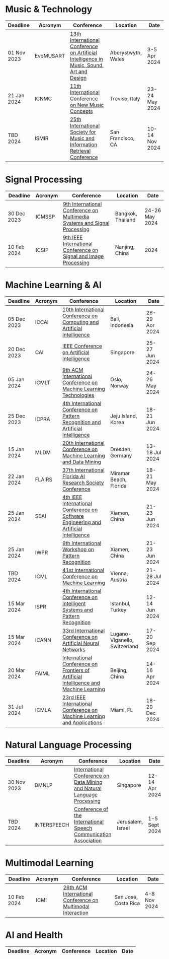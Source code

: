 <!-- https://conferences.smcnetwork.org/ -->


# Music & Technology
| Deadline |  Acronym | Conference | Location | Date |
| --- | --- | --- | --- | --- |
| 01 Nov 2023 | EvoMUSART | [13th International Conference on Artificial Intelligence in Music, Sound, Art and Design](https://www.evostar.org/2024/evomusart/) | Aberystwyth, Wales | 3-5 Apr 2024 |
| 21 Jan 2024 | ICNMC | [11th International Conference on New Music Concepts](https://www.studiomusicatreviso.it/icnmc/icnmc.php) | Treviso, Italy | 23-24 May 2024 |
| TBD 2024 | ISMIR | [25th International Society for Music and Information Retrieval Conference](https://ismir.net/) | San Francisco, CA | 10-14 Nov 2024 |

# Signal Processing    
| Deadline |  Acronym | Conference | Location | Date |
| --- | --- | --- | --- | --- |
| 30 Dec 2023| ICMSSP | [9th International Conference on Multimedia Systems and Signal Processing](http://www.icmssp.org/) | Bangkok, Thailand | 24-26 May 2024 |
| 10 Feb 2024 | ICSIP |[9th IEEE International Conference on Signal and Image Processing](http://www.icsip.org/) | Nanjing, China | 2024 | 12-14 Jul|

# Machine Learning & AI
| Deadline |  Acronym | Conference | Location | Date |
| --- | --- | --- | --- | --- | 
| 05 Dec 2023 | ICCAI | [10th International Conference on Computing and Artificial Intelligence ](http://www.iccai.net/) | Bali, Indonesia | 26-29 Aor 2024 |
| 20 Dec 2023 | CAI | [IEEE Conference on Artificial Intelligence](https://ieeecai.org/2024/) | Singapore | 25-27 Jun 2024 |
| 05 Jan 2024 | ICMLT| [9th ACM International Conference on Machine Learning Technologies](http://www.icmlt.org/) | Oslo, Norway | 24-26 May 2024 |
| 25 Dec 2023 | ICPRA | [4th International Conference on Pattern Recognition and Artificial Intelligence](https://brain.korea.ac.kr/icprai2024/) | Jeju Island, Korea | 18-21 Jun 2024 |
| 15 Jan 2024 | MLDM | [20th International Conference on Machine Learning and Data Mining](https://www.mldm.de/) | Dresden, Germany | 13-18 Jul 2024 |
| 22 Jan 2024 | FLAIRS | [37th  International Florida AI Research Society Conference](https://www.flairs-37.info/) | Miramar Beach, Florida | 18-21 May 2024 |
| 25 Jan 2024 | SEAI | [4th IEEE International Conference on Software Engineering and Artificial Intelligence](http://www.seai.org/) | Xiamen, China | 21-23 Jun 2024 |
| 25 Jan 2024 | IWPR | [9th International Workshop on Pattern Recognition](http://www.icopr.org/) | Xiamen, China | 21-23 Jun 2024 | 
| TBD 2024 | ICML | [41st International Conference on Machine Learning](https://icml.cc/) | Vienna, Austria | 21-28 Jul 2024 |
| 15 Mar 2024 | ISPR | [4th International Conference on Intelligent Systems and Pattern Recognition](https://ispr2024.sciencesconf.org/) | Istanbul, Turkey | 12-14 Jun 2024 |
| 15 Mar 2024 | ICANN | [33rd International Conference on Artificial Neural Networks](https://e-nns.org/icann2024/) | Lugano-Viganello, Switzerland | 17-20 Sep 2024 |
| 20 Mar 2024 | FAIML | [International Conference on Frontiers of Artificial Intelligence and Machine Learning ](https://www.faiml.org/) | Beijing, China | 14-16 Apr 2024 |
| 31 Jul 2024 | ICMLA | [23rd IEEE International Conference on Machine Learning and Applications](https://www.icmla-conference.org/icmla24/index.php) | Miami, FL | 18-20 Dec 2024 |

<!-- Not yet available: ICDM 2024  -->

# Natural Language Processing
| Deadline |  Acronym | Conference | Location | Date |
| --- | --- | --- | --- | --- |
| 30 Nov 2023 | DMNLP | [International Conference on Data Mining and Natural Language Processing](http://www.dmnlp.net/) | Singapore | 12-14 Apr 2024 |
| TBD 2024 | INTERSPEECH | [Conference of the International Speech Communication Association](https://interspeech2024.org/) | Jerusalem, Israel | 1-5 Sept 2024 |

# Multimodal Learning
| Deadline |  Acronym | Conference | Location | Date |
| --- | --- | --- | --- | --- |
| 10 Feb 2024 | ICMI |[26th ACM International Conference on Multimodal Interaction](https://icmi.acm.org/2024/) | San José, Costa Rica | 4-8 Nov 2024 |

# AI and Health
| Deadline |  Acronym | Conference | Location | Date |
| --- | --- | --- | --- | --- |

<!-- Check later:  https://www.aimhc.org/ -->
